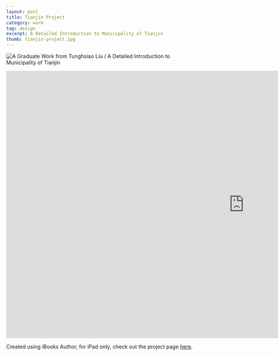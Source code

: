 ```yaml
---
layout: post
title: Tianjin Project
category: work
tag: design
excerpt: A Detailed Introduction to Municipality of Tianjin
thumb: tianjin-project.jpg
---
```


<div class=txt>
<p><img src="{{ site.file }}/tianjin-project.png" alt="A Graduate Work from Tunghsiao Liu / A Detailed Introduction to Municipality of Tianjin"></p>
</div>

<iframe width="1280" height="720" src="http://www.youtube.com/embed/dk2Fg8WJ3-o?rel=0" frameborder="0" allowfullscreen></iframe>

<div class=txt>
<p>Created using iBooks Author, for iPad only, check out the project page <a href="/lab/tianjin/">here</a>.</p> 
</div>

<script src="http://ajax.googleapis.com/ajax/libs/jquery/1.6.1/jquery.min.js"></script>
<script>
// By Chris Coyier & tweaked by Mathias Bynens
$(function() {
  var $allVideos = $("iframe[src*='//www.youtube.com/embed']"),
      $fluidEl = $("body");
  $allVideos.each(function() {
    $(this)
      .data('aspectRatio', this.height / this.width)
      .removeAttr('height')
      .removeAttr('width');
  });

  $(window).resize(function() {
    var newWidth = $fluidEl.width();
    $allVideos.each(function() {
      var $el = $(this);
      $el
        .width(newWidth)
        .height(newWidth * $el.data('aspectRatio'));
    });
  }).resize();
});
</script>